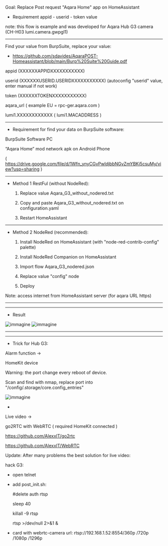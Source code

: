 Goal: Replace Post request "Aqara Home" app on HomeAssistant

- Requirement appid - userid - token value

note:  this flow is example and was developed for Aqara Hub G3 camera (CH-H03 lumi.camera.gwpgl1)

---

Find your value from BurpSuite, replace your value:

- https://github.com/sdavides/AqaraPOST-Homeassistant/blob/main/Burp%20Suite%20Guide.pdf

appid	(XXXXXXAPPIDXXXXXXXXXXX)

userid	(XXXXXXUSERID.USERIDXXXXXXXXXXX)    (autoconfig "userid" value, enter manual if not work)

token	(XXXXXXTOKENXXXXXXXXXXX)

aqara_url	( example EU = rpc-ger.aqara.com )

lumi1.XXXXXXXXXXXX ( lumi1.MACADDRESS )

---

- Requirement for find your data on BurpSuite software:

BurpSuite Software PC

“Aqara Home” mod network apk on Android Phone

( https://drive.google.com/file/d/1Wfn_ynyCGvPwldjbbNGvZmYBKj5csuMy/view?usp=sharing )

---

- Method 1 RestFul (without NodeRed):

  1. Replace value Aqara_G3_without_nodered.txt

  2. Copy and paste Aqara_G3_without_nodered.txt on configuration.yaml

  3. Restart HomeAssistant

---

- Method 2 NodeRed (recommended):

  1. Install NodeRed on HomeAssistant (with "node-red-contrib-config" palette)

  2. Install NodeRed Companion on HomeAssistant

  3. Import flow Aqara_G3_nodered.json

  4. Replace value "config" node

  5. Deploy 

Note: access internet from HomeAssistant server (for aqara URL https)

---

---

- Result

![immagine](https://github.com/sdavides/AqaraPOST-Homeassistant/assets/31100253/92e05aa3-8dd3-4257-9c3b-ccc84f4e65d8)
![immagine](https://github.com/sdavides/AqaraPOST-Homeassistant/assets/31100253/316750b5-7ddb-4539-a2b8-c157d262215c)

---

---

- Trick for Hub G3:

Alarm function ->

  HomeKit device

  Warning: the port change every reboot of device. 

  Scan and find with nmap, replace port into "/config/.storage/core.config_entries"

![immagine](https://github.com/sdavides/AqaraPOST-Homeassistant/assets/31100253/000112ab-1acf-4f88-b634-024df5a6c554)


-


Live video ->

go2RTC with WebRTC ( required HomeKit connected )

https://github.com/AlexxIT/go2rtc

https://github.com/AlexxIT/WebRTC


Update:
After many problems the best solution for live video:

hack G3:

- open telnet
  
- add post_init.sh:
  
  #delete auth rtsp
  
  sleep 40
  
  killall -9 rtsp
  
  rtsp >/dev/null 2>&1 &
  

- card with webrtc-camera url: rtsp://192.168.1.52:8554/360p /720p /1080p /1296p
  


